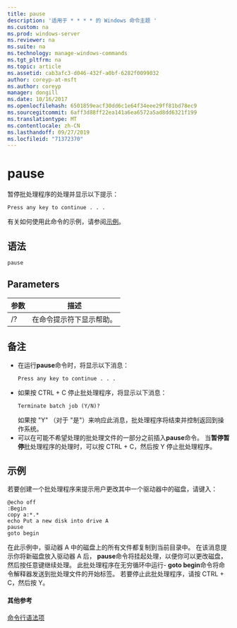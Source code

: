 ```yaml
---
title: pause
description: '适用于 * * * * 的 Windows 命令主题 '
ms.custom: na
ms.prod: windows-server
ms.reviewer: na
ms.suite: na
ms.technology: manage-windows-commands
ms.tgt_pltfrm: na
ms.topic: article
ms.assetid: cab3afc3-d046-432f-a0bf-6282f0099032
author: coreyp-at-msft
ms.author: coreyp
manager: dongill
ms.date: 10/16/2017
ms.openlocfilehash: 6501859eacf30dd6c1e64f34eee29ff81bd78ec9
ms.sourcegitcommit: 6aff3d88ff22ea141a6ea6572a5ad8dd6321f199
ms.translationtype: MT
ms.contentlocale: zh-CN
ms.lasthandoff: 09/27/2019
ms.locfileid: "71372370"
---
```

# <a name="pause"></a>pause



暂停批处理程序的处理并显示以下提示：
```
Press any key to continue . . .
```
有关如何使用此命令的示例，请参阅[示例](#BKMK_examples)。

## <a name="syntax"></a>语法

```
pause
```

## <a name="parameters"></a>Parameters

|参数|描述|
|---------|-----------|
|/?|在命令提示符下显示帮助。|

## <a name="remarks"></a>备注

- 在运行**pause**命令时，将显示以下消息：  
  ```
  Press any key to continue . . .
  ```  
- 如果按 CTRL + C 停止批处理程序，将显示以下消息：  
  ```
  Terminate batch job (Y/N)?
  ```  
  如果按 "Y" （对于 "是"）来响应此消息，批处理程序将结束并控制返回到操作系统。
- 可以在可能不希望处理的批处理文件的一部分之前插入**pause**命令。 当**暂停暂停**批处理程序的处理时，可以按 CTRL + C，然后按 Y 停止批处理程序。

## <a name="BKMK_examples"></a>示例

若要创建一个批处理程序来提示用户更改其中一个驱动器中的磁盘，请键入：
```
@echo off 
:Begin 
copy a:*.* 
echo Put a new disk into drive A 
pause 
goto begin
```
在此示例中，驱动器 A 中的磁盘上的所有文件都复制到当前目录中。 在该消息提示你将新磁盘放入驱动器 A 后， **pause**命令将挂起处理，以便你可以更改磁盘，然后按任意键继续处理。 此批处理程序在无穷循环中运行- **goto begin**命令将命令解释器发送到批处理文件的开始标签。 若要停止此批处理程序，请按 CTRL + C，然后按 Y。

#### <a name="additional-references"></a>其他参考

[命令行语法项](command-line-syntax-key.md)